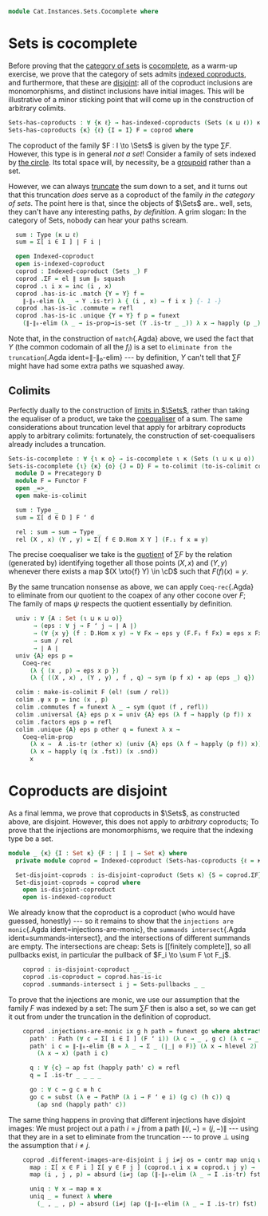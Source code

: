 <!--
```agda
open import Cat.Diagram.Coproduct.Indexed
open import Cat.Instances.Sets.Complete
open import Cat.Diagram.Colimit.Base
open import Cat.Diagram.Initial
open import Cat.Prelude
```
-->

```agda
module Cat.Instances.Sets.Cocomplete where
```

# Sets is cocomplete

<!--
```agda
open Initial
```
-->

Before proving that the [category of sets] is [cocomplete], as a warm-up
exercise, we prove that the category of sets admits [indexed
coproducts], and furthermore, that these are [disjoint]: all of the
coproduct inclusions are monomorphisms, and distinct inclusions have
initial images. This will be illustrative of a minor sticking point that
will come up in the construction of arbitrary colimits.

[indexed coproducts]: Cat.Diagram.Coproduct.Indexed.html
[cocomplete]: Cat.Diagram.Colimit.Base.html#cocompleteness
[category of sets]: Cat.Instances.Sets.html
[disjoint]: Cat.Diagram.Coproduct.Indexed.html#disjoint-coproducts

```agda
Sets-has-coproducts : ∀ {κ ℓ} → has-indexed-coproducts (Sets (κ ⊔ ℓ)) κ
Sets-has-coproducts {κ} {ℓ} {I = I} F = coprod where
```

The coproduct of the family $F : I \to \Sets$ is given by the type $\sum
F$. However, this type is in general _not a set_! Consider a family of
sets indexed by [the circle]. Its total space will, by necessity, be a
[groupoid] rather than a set.

[the circle]: Homotopy.Space.Circle.html
[groupoid]: 1Lab.HLevel.html#is-groupoid

However, we can always [truncate] the sum down to a set, and it turns
out that this truncation _does_ serve as a coproduct of the family _in
the category of sets_. The point here is that, since the objects of
$\Sets$ are.. well, sets, they can't have any interesting paths, _by
definition_. A grim slogan: In the category of Sets, nobody can hear
your paths scream.

[truncate]: Data.Set.Truncation.html

```agda
  sum : Type (κ ⊔ ℓ)
  sum = Σ[ i ∈ I ] ∣ F i ∣

  open Indexed-coproduct
  open is-indexed-coproduct
  coprod : Indexed-coproduct (Sets _) F
  coprod .ΣF = el ∥ sum ∥₀ squash
  coprod .ι i x = inc (i , x)
  coprod .has-is-ic .match {Y = Y} f =
    ∥-∥₀-elim (λ _ → Y .is-tr) λ { (i , x) → f i x } {- 1 -}
  coprod .has-is-ic .commute = refl
  coprod .has-is-ic .unique {Y = Y} f p = funext
    (∥-∥₀-elim (λ _ → is-prop→is-set (Y .is-tr _ _)) λ x → happly (p _) _)
```

Note that, in the construction of `match`{.Agda} above, we used the fact
that $Y$ (the common codomain of all the $f_i$) is a set to `eliminate
from the truncation`{.Agda ident=∥-∥₀-elim} --- by definition, $Y$ can't
tell that $\sum F$ might have had some extra paths we squashed away.

## Colimits

Perfectly dually to the construction of [limits in $\Sets$], rather than
taking the equaliser of a product, we take the [coequaliser] of a sum. The
same considerations about truncation level that apply for arbitrary
coproducts apply to arbitrary colimits: fortunately, the construction of
set-coequalisers already includes a truncation.

[limits in $\Sets$]: Cat.Instances.Sets.Complete.html
[coequaliser]: Data.Set.Coequaliser.html

```agda
Sets-is-cocomplete : ∀ {ι κ o} → is-cocomplete ι κ (Sets (ι ⊔ κ ⊔ o))
Sets-is-cocomplete {ι} {κ} {o} {J = D} F = to-colimit (to-is-colimit colim) where
  module D = Precategory D
  module F = Functor F
  open _=>_
  open make-is-colimit

  sum : Type _
  sum = Σ[ d ∈ D ] F ʻ d

  rel : sum → sum → Type _
  rel (X , x) (Y , y) = Σ[ f ∈ D.Hom X Y ] (F.₁ f x ≡ y)
```

The precise coequaliser we take is the [quotient] of $\sum F$ by the
relation (generated by) identifying together all those points $(X, x)$
and $(Y, y)$ whenever there exists a map $(X \xto{f} Y) \in \cD$ such
that $F(f)(x) = y$.

[quotient]: Data.Set.Coequaliser.html#quotients

By the same truncation nonsense as above, we can apply `Coeq-rec`{.Agda}
to eliminate from our quotient to the coapex of any other cocone over
$F$; The family of maps $\psi$ respects the quotient essentially by
definition.

```agda
  univ : ∀ {A : Set (ι ⊔ κ ⊔ o)}
       → (eps : ∀ j → F ʻ j → ∣ A ∣)
       → (∀ {x y} (f : D.Hom x y) → ∀ Fx → eps y (F.F₁ f Fx) ≡ eps x Fx)
       → sum / rel
       → ∣ A ∣
  univ {A} eps p =
    Coeq-rec
      (λ { (x , p) → eps x p })
      (λ { ((X , x) , (Y , y) , f , q) → sym (p f x) ∙ ap (eps _) q})

  colim : make-is-colimit F (el! (sum / rel))
  colim .ψ x p = inc (x , p)
  colim .commutes f = funext λ _ → sym (quot (f , refl))
  colim .universal {A} eps p x = univ {A} eps (λ f → happly (p f)) x
  colim .factors eps p = refl
  colim .unique {A} eps p other q = funext λ x →
    Coeq-elim-prop
      (λ x →  A .is-tr (other x) (univ {A} eps (λ f → happly (p f)) x))
      (λ x → happly (q (x .fst)) (x .snd))
      x
```

# Coproducts are disjoint

As a final lemma, we prove that coproducts in $\Sets$, as constructed
above, are disjoint. However, this does not apply to _arbitrary_
coproducts; To prove that the injections are monomorphisms, we require
that the indexing type be a set.

```agda
module _ {κ} {I : Set κ} {F : ∣ I ∣ → Set κ} where
  private module coprod = Indexed-coproduct (Sets-has-coproducts {ℓ = κ} F)

  Set-disjoint-coprods : is-disjoint-coproduct (Sets κ) {S = coprod.ΣF} F coprod.ι
  Set-disjoint-coprods = coprod where
    open is-disjoint-coproduct
    open is-indexed-coproduct
```

We already know that the coproduct is a coproduct (who would have
guessed, honestly) --- so it remains to show that the `injections are
monic`{.Agda ident=injections-are-monic}, the `summands intersect`{.Agda
ident=summands-intersect}, and the intersections of different summands
are empty. The intersections are cheap: Sets is [[finitely complete]], so
all pullbacks exist, in particular the pullback of $F_i \to \sum F \ot
F_j$.

```agda
    coprod : is-disjoint-coproduct _ _ _
    coprod .is-coproduct = coprod.has-is-ic
    coprod .summands-intersect i j = Sets-pullbacks _ _
```

To prove that the injections are monic, we use our assumption that the
family $F$ was indexed by a set: The sum $\sum F$ then is also a set, so
we can get it out from under the truncation in the definition of
coproduct.

```agda
    coprod .injections-are-monic ix g h path = funext go where abstract
      path' : Path (∀ c → Σ[ i ∈ I ] (F ʻ i)) (λ c → _ , g c) (λ c → _ , h c)
      path' i c = ∥-∥₀-elim {B = λ _ → Σ _ (∣_∣ ⊙ F)} (λ x → hlevel 2)
        (λ x → x) (path i c)

      q : ∀ {c} → ap fst (happly path' c) ≡ refl
      q = I .is-tr _ _ _ _

      go : ∀ c → g c ≡ h c
      go c = subst (λ e → PathP (λ i → F ʻ e i) (g c) (h c)) q
        (ap snd (happly path' c))
```

The same thing happens in proving that different injections have
disjoint images: We must project out a path $i = j$ from a path $\|
(i,-) = (j,-) \|$ --- using that they are in a set to eliminate from the
truncation --- to prove $\bot$ using the assumption that $i ≠ j$.

```agda
    coprod .different-images-are-disjoint i j i≠j os = contr map uniq where
      map : Σ[ x ∈ F i ] Σ[ y ∈ F j ] (coprod.ι i x ≡ coprod.ι j y) → ∣ os ∣
      map (i , j , p) = absurd (i≠j (ap (∥-∥₀-elim (λ _ → I .is-tr) fst) p))

      uniq : ∀ x → map ≡ x
      uniq _ = funext λ where
        (_ , _ , p) → absurd (i≠j (ap (∥-∥₀-elim (λ _ → I .is-tr) fst) p))
```
<!--
```agda
Sets-initial : ∀ {ℓ} → Initial (Sets ℓ)
Sets-initial .Initial.bot = el! (Lift _ ⊥)
Sets-initial .Initial.has⊥ x .centre ()
Sets-initial .Initial.has⊥ x .paths _ = ext λ ()

```

-->

